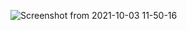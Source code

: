 ![Screenshot from 2021-10-03 11-50-16](https://user-images.githubusercontent.com/65211786/135740957-640c2585-a620-4671-aebd-ab0934742bf8.png)
